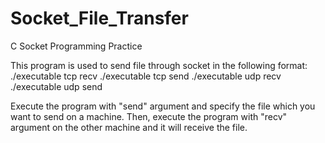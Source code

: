 # Socket_File_Transfer

C Socket Programming Practice

This program is used to send file through socket in the following format:                                                              
 		./executable tcp recv <ip> <port>
 		./executable tcp send <ip> <filename>
 		./executable udp recv <ip> <port>
 		./executable udp send <ip> <filename>

Execute the program with "send" argument and specify the file which you want to send on a machine.
Then, execute the program with "recv" argument on the other machine and it will receive the file.

